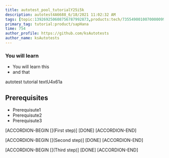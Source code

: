 ```yaml
---
title: autotest_pool_tutorialY25i5k
description: autotest4A6688_6/18/2021 11:02:32 AM
tags: [topic:139269250608756787992873,products:tech/73554900100700000996,tutorial:experience/advanced]
primary_tag: tutorial:product/sapHana
time: 754
author_profile: https://github.com/ksAutotests
author_name: ksAutotests
---
```

### You will learn
- You will learn this
- and that

autotest tutorial textU4x61a

## Prerequisites
- Prerequisute1
- Prerequisute2
- Prerequisute3

[ACCORDION-BEGIN [](First step)]
[DONE]
[ACCORDION-END]

[ACCORDION-BEGIN [](Second step)]
[DONE]
[ACCORDION-END]

[ACCORDION-BEGIN [](Third step)]
[DONE]
[ACCORDION-END]


